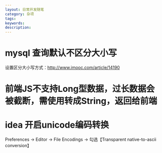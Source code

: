 ```yaml
---
layout: 日常开发随笔
category: 杂项
tags:
keywords:
description:
---
```


# mysql 查询默认不区分大小写
设置区分大小写方式：http://www.imooc.com/article/14190

# 前端JS不支持Long型数据，过长数据会被截断，需使用转成String，返回给前端

# idea 开启unicode编码转换

Preferences -> Editor -> File Encodings -> 勾选【Transparent native-to-ascii conversion】
